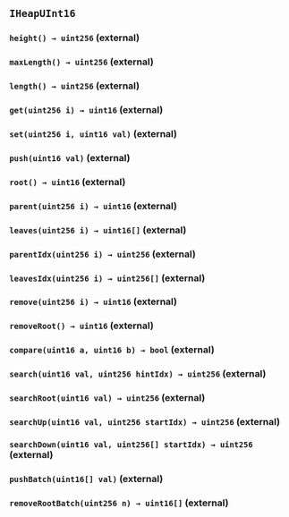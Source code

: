 ## `IHeapUInt16`

### `height() → uint256` (external)

### `maxLength() → uint256` (external)

### `length() → uint256` (external)

### `get(uint256 i) → uint16` (external)

### `set(uint256 i, uint16 val)` (external)

### `push(uint16 val)` (external)

### `root() → uint16` (external)

### `parent(uint256 i) → uint16` (external)

### `leaves(uint256 i) → uint16[]` (external)

### `parentIdx(uint256 i) → uint256` (external)

### `leavesIdx(uint256 i) → uint256[]` (external)

### `remove(uint256 i) → uint16` (external)

### `removeRoot() → uint16` (external)

### `compare(uint16 a, uint16 b) → bool` (external)

### `search(uint16 val, uint256 hintIdx) → uint256` (external)

### `searchRoot(uint16 val) → uint256` (external)

### `searchUp(uint16 val, uint256 startIdx) → uint256` (external)

### `searchDown(uint16 val, uint256[] startIdx) → uint256` (external)

### `pushBatch(uint16[] val)` (external)

### `removeRootBatch(uint256 n) → uint16[]` (external)
